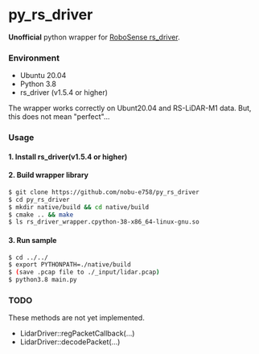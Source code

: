 # py_rs_driver

**Unofficial** python wrapper for [RoboSense rs_driver](https://github.com/RoboSense-LiDAR/rs_driver).

### Environment

- Ubuntu 20.04
- Python 3.8
- rs_driver (v1.5.4 or higher)

The wrapper works correctly on Ubunt20.04 and RS-LiDAR-M1 data. But, this does not mean "perfect"...

### Usage 

#### 1. Install rs_driver(v1.5.4 or higher)

#### 2. Build wrapper library

```bash
$ git clone https://github.com/nobu-e758/py_rs_driver
$ cd py_rs_driver
$ mkdir native/build && cd native/build
$ cmake .. && make
$ ls rs_driver_wrapper.cpython-38-x86_64-linux-gnu.so
```

#### 3. Run sample

```bash
$ cd ../../
$ export PYTHONPATH=./native/build
$ (save .pcap file to ./_input/lidar.pcap)
$ python3.8 main.py
```

### TODO

These methods are not yet implemented.

- LidarDriver::regPacketCallback(...)
- LidarDriver::decodePacket(...)
